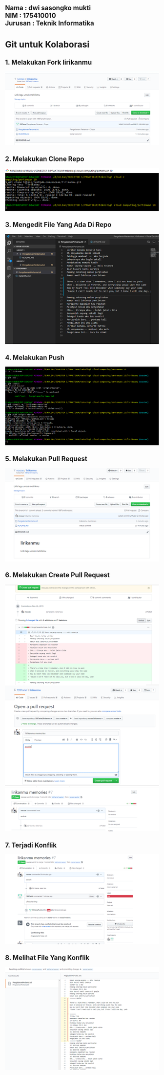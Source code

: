 Nama : dwi sasongko mukti  
NIM : 175410010  
Jurusan : Teknik Informatika  
-------------------  

# Git untuk Kolaborasi  
## 1. Melakukan Fork lirikanmu  
![1](image/1.png)  
## 2. Melakukan Clone  Repo
![2](image/2.png)  
## 3. Mengedit File Yang Ada Di Repo 
![3](image/3.png)  
## 4. Melakukan Push  
![4](image/4.png)  
## 5. Melakukan Pull Request  
![5](image/5.png)  
## 6. Melakukan Create Pull Request  
![6](image/6.png)  
![6a](image/6a.png)  
![6b](image/6b.png)  
## 7. Terjadi Konflik  
![7](image/7.png)  
## 8. Melihat File Yang Konflik  
![8](image/8.png)